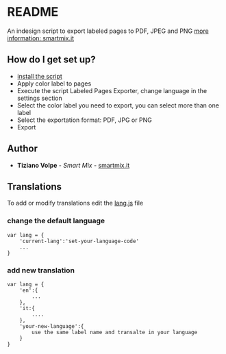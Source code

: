 # README #

An indesign script to export labeled pages to PDF, JPEG and PNG
[more information: smartmix.it](https://smartmix.it/grafica-design/labeled-pages-exporter-indesign)

## How do I get set up? ##

* [install the script](https://indesignsecrets.com/how-to-install-scripts-in-indesign.php)
* Apply color label to pages
* Execute the script Labeled Pages Exporter, change language in the settings section
* Select the color label you need to export, you can select more than one label
* Select the exportation format: PDF, JPG or PNG
* Export

## Author ##

* **Tiziano Volpe** - *Smart Mix* - [smartmix.it](https://smartmix.it)

## Translations ##
To add or modify translations edit the [lang.js](lang.js) file

### change the default language ###
```
var lang = {
    'current-lang':'set-your-language-code'
    ...
}
```


### add new translation ###

```
var lang = {
    'en':{
        ...
    },
    'it:{
        ....
    },
    'your-new-language':{
        use the same label name and transalte in your language
    }
}
```
